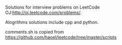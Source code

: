 Solutions for interview problems on LeetCode OJ:http://oj.leetcode.com/problems/. 

Alogrithms solutions include cpp and python.

comments.sh is copied from https://github.com/haoel/leetcode/tree/master/scripts
